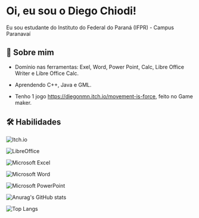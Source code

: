 
# Oi, eu sou o Diego Chiodi!

Eu sou estudante do Instituto do Federal do Paraná (IFPR) - Campus Paranavaí
## 🚀 Sobre mim

- Domínio nas ferramentas: Exel, Word, Power Point, Calc, Libre Office Writer e Libre Office Calc.

- Aprendendo C++, Java e GML. 

- Tenho 1 jogo https://diegonmn.itch.io/movement-is-force, feito no Game maker.

## 🛠 Habilidades

![Itch.io](https://img.shields.io/badge/Itch-%23FF0B34.svg?style=for-the-badge&logo=Itch.io&logoColor=white)

![LibreOffice](https://img.shields.io/badge/LibreOffice-%2318A303?style=for-the-badge&logo=LibreOffice&logoColor=white)

![Microsoft Excel](https://img.shields.io/badge/Microsoft_Excel-217346?style=for-the-badge&logo=microsoft-excel&logoColor=white)

![Microsoft Word](https://img.shields.io/badge/Microsoft_Word-2B579A?style=for-the-badge&logo=microsoft-word&logoColor=white)

![Microsoft PowerPoint](https://img.shields.io/badge/Microsoft_PowerPoint-B7472A?style=for-the-badge&logo=microsoft-powerpoint&logoColor=white)

![Anurag's GitHub stats](https://github-readme-stats.vercel.app/api?username=DiegoChiodi&theme=dark&show_icons=true)

![Top Langs](https://github-readme-stats-git-masterrstaa-rickstaa.vercel.app/api/top-langs/?username=DiegoChiodi&layout=compact&theme=dark)

